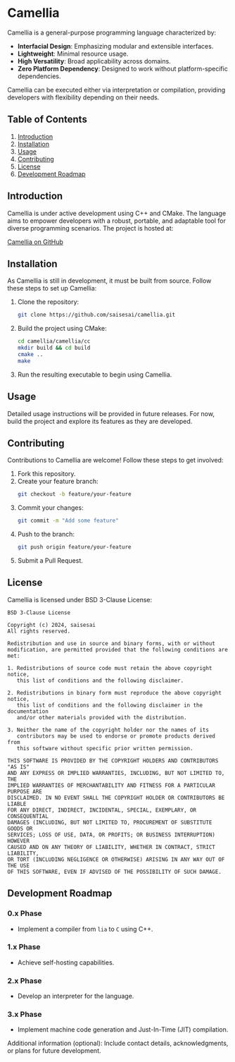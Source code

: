 # Camellia

Camellia is a general-purpose programming language characterized by:

- **Interfacial Design**: Emphasizing modular and extensible interfaces.
- **Lightweight**: Minimal resource usage.
- **High Versatility**: Broad applicability across domains.
- **Zero Platform Dependency**: Designed to work without platform-specific dependencies.

Camellia can be executed either via interpretation or compilation, providing developers with flexibility depending on their needs.

## Table of Contents

1. [Introduction](#introduction)
2. [Installation](#installation)
3. [Usage](#usage)
4. [Contributing](#contributing)
5. [License](#license)
6. [Development Roadmap](#development-roadmap)

## Introduction

Camellia is under active development using C++ and CMake. The language aims to empower developers with a robust, portable, and adaptable tool for diverse programming scenarios. The project is hosted at:

[Camellia on GitHub](https://github.com/saisesai/camellia)

## Installation

As Camellia is still in development, it must be built from source. Follow these steps to set up Camellia:

1. Clone the repository:
   ```bash
   git clone https://github.com/saisesai/camellia.git
   ```
2. Build the project using CMake:
   ```bash
   cd camellia/camellia/cc
   mkdir build && cd build
   cmake ..
   make
   ```
3. Run the resulting executable to begin using Camellia.

## Usage

Detailed usage instructions will be provided in future releases. For now, build the project and explore its features as they are developed.

## Contributing

Contributions to Camellia are welcome! Follow these steps to get involved:

1. Fork this repository.
2. Create your feature branch:
   ```bash
   git checkout -b feature/your-feature
   ```
3. Commit your changes:
   ```bash
   git commit -m "Add some feature"
   ```
4. Push to the branch:
   ```bash
   git push origin feature/your-feature
   ```
5. Submit a Pull Request.

## License

Camellia is licensed under BSD 3-Clause License:

```
BSD 3-Clause License

Copyright (c) 2024, saisesai
All rights reserved.

Redistribution and use in source and binary forms, with or without
modification, are permitted provided that the following conditions are met:

1. Redistributions of source code must retain the above copyright notice,
   this list of conditions and the following disclaimer.

2. Redistributions in binary form must reproduce the above copyright notice,
   this list of conditions and the following disclaimer in the documentation
   and/or other materials provided with the distribution.

3. Neither the name of the copyright holder nor the names of its
   contributors may be used to endorse or promote products derived from
   this software without specific prior written permission.

THIS SOFTWARE IS PROVIDED BY THE COPYRIGHT HOLDERS AND CONTRIBUTORS "AS IS"
AND ANY EXPRESS OR IMPLIED WARRANTIES, INCLUDING, BUT NOT LIMITED TO, THE
IMPLIED WARRANTIES OF MERCHANTABILITY AND FITNESS FOR A PARTICULAR PURPOSE ARE
DISCLAIMED. IN NO EVENT SHALL THE COPYRIGHT HOLDER OR CONTRIBUTORS BE LIABLE
FOR ANY DIRECT, INDIRECT, INCIDENTAL, SPECIAL, EXEMPLARY, OR CONSEQUENTIAL
DAMAGES (INCLUDING, BUT NOT LIMITED TO, PROCUREMENT OF SUBSTITUTE GOODS OR
SERVICES; LOSS OF USE, DATA, OR PROFITS; OR BUSINESS INTERRUPTION) HOWEVER
CAUSED AND ON ANY THEORY OF LIABILITY, WHETHER IN CONTRACT, STRICT LIABILITY,
OR TORT (INCLUDING NEGLIGENCE OR OTHERWISE) ARISING IN ANY WAY OUT OF THE USE
OF THIS SOFTWARE, EVEN IF ADVISED OF THE POSSIBILITY OF SUCH DAMAGE.
```

## Development Roadmap

### 0.x Phase
- Implement a compiler from `lia` to `C` using C++.

### 1.x Phase
- Achieve self-hosting capabilities.

### 2.x Phase
- Develop an interpreter for the language.

### 3.x Phase
- Implement machine code generation and Just-In-Time (JIT) compilation.

Additional information (optional): Include contact details, acknowledgments, or plans for future development.

